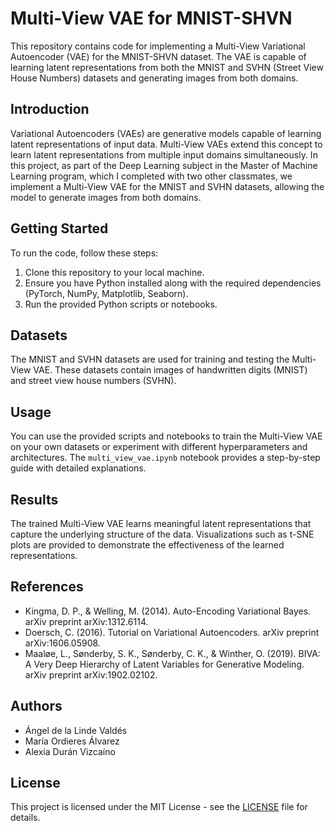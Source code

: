 # Multi-View VAE for MNIST-SHVN

This repository contains code for implementing a Multi-View Variational Autoencoder (VAE) for the MNIST-SHVN dataset. The VAE is capable of learning latent representations from both the MNIST and SVHN (Street View House Numbers) datasets and generating images from both domains.

## Introduction

Variational Autoencoders (VAEs) are generative models capable of learning latent representations of input data. Multi-View VAEs extend this concept to learn latent representations from multiple input domains simultaneously. In this project, as part of the Deep Learning subject in the Master of Machine Learning program, which I completed with two other classmates, we implement a Multi-View VAE for the MNIST and SVHN datasets, allowing the model to generate images from both domains.

## Getting Started

To run the code, follow these steps:

1. Clone this repository to your local machine.
2. Ensure you have Python installed along with the required dependencies (PyTorch, NumPy, Matplotlib, Seaborn).
3. Run the provided Python scripts or notebooks.

## Datasets

The MNIST and SVHN datasets are used for training and testing the Multi-View VAE. These datasets contain images of handwritten digits (MNIST) and street view house numbers (SVHN).

## Usage

You can use the provided scripts and notebooks to train the Multi-View VAE on your own datasets or experiment with different hyperparameters and architectures. The `multi_view_vae.ipynb` notebook provides a step-by-step guide with detailed explanations.

## Results

The trained Multi-View VAE learns meaningful latent representations that capture the underlying structure of the data. Visualizations such as t-SNE plots are provided to demonstrate the effectiveness of the learned representations.

## References

- Kingma, D. P., & Welling, M. (2014). Auto-Encoding Variational Bayes. arXiv preprint arXiv:1312.6114.
- Doersch, C. (2016). Tutorial on Variational Autoencoders. arXiv preprint arXiv:1606.05908.
- Maaløe, L., Sønderby, S. K., Sønderby, C. K., & Winther, O. (2019). BIVA: A Very Deep Hierarchy of Latent Variables for Generative Modeling. arXiv preprint arXiv:1902.02102.

## Authors

- Ángel de la Linde Valdés
- María Ordieres Álvarez
- Alexia Durán Vizcaíno

## License

This project is licensed under the MIT License - see the [LICENSE](LICENSE) file for details.
